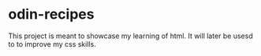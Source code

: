 # odin-recipes
This project is meant to showcase my learning of html.
It will later be usesd to to improve my css skills.
